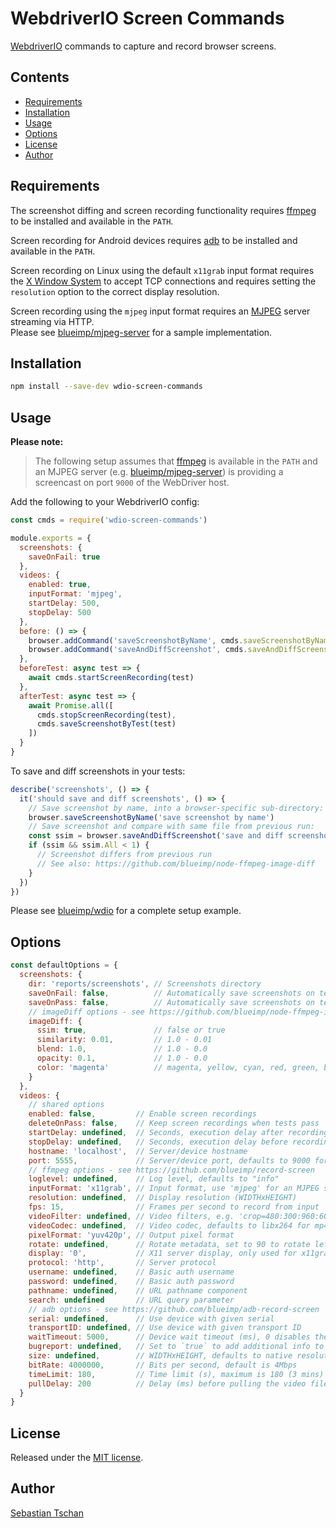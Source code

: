 # WebdriverIO Screen Commands

[WebdriverIO](https://webdriver.io/) commands to capture and record browser
screens.

## Contents

- [Requirements](#requirements)
- [Installation](#installation)
- [Usage](#usage)
- [Options](#options)
- [License](#license)
- [Author](#author)

## Requirements

The screenshot diffing and screen recording functionality requires
[ffmpeg](https://www.ffmpeg.org/) to be installed and available in the `PATH`.

Screen recording for Android devices requires
[adb](https://developer.android.com/studio/command-line/adb) to be installed and
available in the `PATH`.

Screen recording on Linux using the default `x11grab` input format requires the
[X Window System](https://en.wikipedia.org/wiki/X_Window_System) to accept TCP
connections and requires setting the `resolution` option to the correct display
resolution.

Screen recording using the `mjpeg` input format requires an
[MJPEG](https://en.wikipedia.org/wiki/Motion_JPEG) server streaming via HTTP.  
Please see [blueimp/mjpeg-server](https://github.com/blueimp/mjpeg-server) for a
sample implementation.

## Installation

```sh
npm install --save-dev wdio-screen-commands
```

## Usage

**Please note:**

> The following setup assumes that [ffmpeg](https://www.ffmpeg.org/) is
> available in the `PATH` and an MJPEG server (e.g.
> [blueimp/mjpeg-server](https://github.com/blueimp/mjpeg-server)) is providing
> a screencast on port `9000` of the WebDriver host.

Add the following to your WebdriverIO config:

```js
const cmds = require('wdio-screen-commands')

module.exports = {
  screenshots: {
    saveOnFail: true
  },
  videos: {
    enabled: true,
    inputFormat: 'mjpeg',
    startDelay: 500,
    stopDelay: 500
  },
  before: () => {
    browser.addCommand('saveScreenshotByName', cmds.saveScreenshotByName)
    browser.addCommand('saveAndDiffScreenshot', cmds.saveAndDiffScreenshot)
  },
  beforeTest: async test => {
    await cmds.startScreenRecording(test)
  },
  afterTest: async test => {
    await Promise.all([
      cmds.stopScreenRecording(test),
      cmds.saveScreenshotByTest(test)
    ])
  }
}
```

To save and diff screenshots in your tests:

```js
describe('screenshots', () => {
  it('should save and diff screenshots', () => {
    // Save screenshot by name, into a browser-specific sub-directory:
    browser.saveScreenshotByName('save screenshot by name')
    // Save screenshot and compare with same file from previous run:
    const ssim = browser.saveAndDiffScreenshot('save and diff screenshot')
    if (ssim && ssim.All < 1) {
      // Screenshot differs from previous run
      // See also: https://github.com/blueimp/node-ffmpeg-image-diff
    }
  })
})
```

Please see [blueimp/wdio](https://github.com/blueimp/wdio) for a complete setup
example.

## Options

```js
const defaultOptions = {
  screenshots: {
    dir: 'reports/screenshots', // Screenshots directory
    saveOnFail: false,          // Automatically save screenshots on test fail
    saveOnPass: false,          // Automatically save screenshots on test pass
    // imageDiff options - see https://github.com/blueimp/node-ffmpeg-image-diff
    imageDiff: {
      ssim: true,               // false or true
      similarity: 0.01,         // 1.0 - 0.01
      blend: 1.0,               // 1.0 - 0.0
      opacity: 0.1,             // 1.0 - 0.0
      color: 'magenta'          // magenta, yellow, cyan, red, green, blue or ''
    }
  },
  videos: {
    // shared options
    enabled: false,         // Enable screen recordings
    deleteOnPass: false,    // Keep screen recordings when tests pass
    startDelay: undefined,  // Seconds, execution delay after recording start
    stopDelay: undefined,   // Seconds, execution delay before recording stop
    hostname: 'localhost',  // Server/device hostname
    port: 5555,             // Server/device port, defaults to 9000 for ffmpeg
    // ffmpeg options - see https://github.com/blueimp/record-screen
    loglevel: undefined,    // Log level, defaults to "info"
    inputFormat: 'x11grab', // Input format, use 'mjpeg' for an MJPEG stream
    resolution: undefined,  // Display resolution (WIDTHxHEIGHT)
    fps: 15,                // Frames per second to record from input
    videoFilter: undefined, // Video filters, e.g. 'crop=480:300:960:600'
    videoCodec: undefined,  // Video codec, defaults to libx264 for mp4 output
    pixelFormat: 'yuv420p', // Output pixel format
    rotate: undefined,      // Rotate metadata, set to 90 to rotate left by 90°
    display: '0',           // X11 server display, only used for x11grab
    protocol: 'http',       // Server protocol
    username: undefined,    // Basic auth username
    password: undefined,    // Basic auth password
    pathname: undefined,    // URL pathname component
    search: undefined       // URL query parameter
    // adb options - see https://github.com/blueimp/adb-record-screen
    serial: undefined,      // Use device with given serial
    transportID: undefined, // Use device with given transport ID
    waitTimeout: 5000,      // Device wait timeout (ms), 0 disables the wait
    bugreport: undefined,   // Set to `true` to add additional info to the video
    size: undefined,        // WIDTHxHEIGHT, defaults to native resolution
    bitRate: 4000000,       // Bits per second, default is 4Mbps
    timeLimit: 180,         // Time limit (s), maximum is 180 (3 mins)
    pullDelay: 200          // Delay (ms) before pulling the video file
  }
}
```

## License

Released under the [MIT license](https://opensource.org/licenses/MIT).

## Author

[Sebastian Tschan](https://blueimp.net/)
